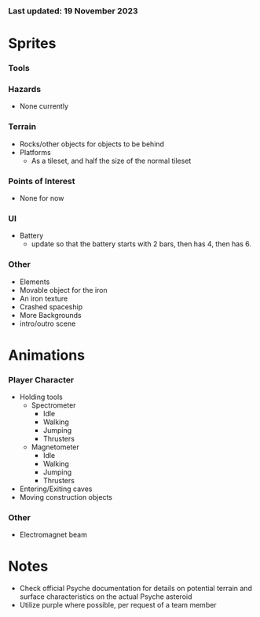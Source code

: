 ### Last updated: 19 November 2023

# Sprites  
### Tools

### Hazards
- None currently

### Terrain
- Rocks/other objects for objects to be behind
- Platforms
  - As a tileset, and half the size of the normal tileset

### Points of Interest
- None for now

### UI
- Battery
    - update so that the battery starts with 2 bars, then has 4, then has 6.

### Other
- Elements
- Movable object for the iron
- An iron texture
- Crashed spaceship
- More Backgrounds
- intro/outro scene

# Animations
### Player Character
- Holding tools
    - Spectrometer
        - Idle
        - Walking
        - Jumping
        - Thrusters
    - Magnetometer
        - Idle
        - Walking
        - Jumping
        - Thrusters 
- Entering/Exiting caves
- Moving construction objects 

### Other
- Electromagnet beam

# Notes
- Check official Psyche documentation for details on potential terrain and surface characteristics on the actual Psyche asteroid
- Utilize purple where possible, per request of a team member

